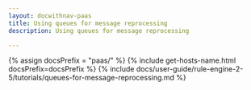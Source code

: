 ```yaml
---
layout: docwithnav-paas
title: Using queues for message reprocessing
description: Using queues for message reprocessing

---
```


{% assign docsPrefix = "paas/" %}
{% include get-hosts-name.html docsPrefix=docsPrefix %}
{% include docs/user-guide/rule-engine-2-5/tutorials/queues-for-message-reprocessing.md %}